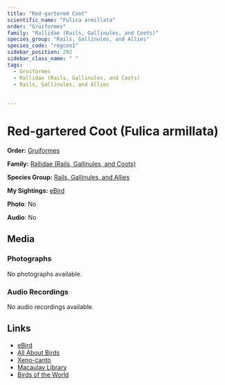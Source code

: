 ```yaml
---
title: "Red-gartered Coot"
scientific_name: "Fulica armillata"
order: "Gruiformes"
family: "Rallidae (Rails, Gallinules, and Coots)"
species_group: "Rails, Gallinules, and Allies"
species_code: "regcoo1"
sidebar_position: 292
sidebar_class_name: " "
tags: 
  - Gruiformes
  - Rallidae (Rails, Gallinules, and Coots)
  - Rails, Gallinules, and Allies
  
  
---
```


# Red-gartered Coot (Fulica armillata)

**Order:** [Gruiformes](/tags/gruiformes)

**Family:** [Rallidae (Rails, Gallinules, and Coots)](/tags/rallidae-rails-gallinules-and-coots)

**Species Group:** [Rails, Gallinules, and Allies](/tags/rails-gallinules-and-allies)

**My Sightings:** [eBird](https://ebird.org/lifelist?r=world&time=life&spp=regcoo1)

**Photo**: No 

**Audio**: No

## Media
### Photographs
No photographs available.

### Audio Recordings
No audio recordings available.

## Links
* [eBird](https://ebird.org/species/regcoo1) 
* [All About Birds](https://www.allaboutbirds.org/guide/regcoo1) 
* [Xeno-canto](https://www.xeno-canto.org/species/fulica-armillata) 
* [Macaulay Library](https://search.macaulaylibrary.org/catalog?taxonCode=regcoo1&sort=rating_rank_desc)
* [Birds of the World](https://birdsoftheworld.org/bow/species/regcoo1)
